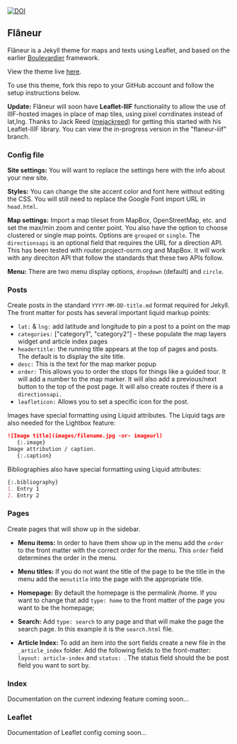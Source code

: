 [![DOI](https://zenodo.org/badge/DOI/10.5281/zenodo.2600530.svg)](https://doi.org/10.5281/zenodo.2600530)

## Flâneur

Flâneur is a Jekyll theme for maps and texts using Leaflet, and based on the earlier [Boulevardier](https://github.com/kirschbombe/boulevardier) framework.

View the theme live [here](http://dawnchildress.com/flaneur).

To use this theme, fork this repo to your GitHub account and follow the setup instructions below.

**Update:** Flâneur will soon have **Leaflet-IIIF** functionality to allow the use of IIIF-hosted images in place of map tiles, using pixel corrdinates instead of lat,lng. Thanks to Jack Reed ([mejackreed](https://github.com/mejackreed)) for getting this started with his Leaflet-IIIF library. You can view the in-progress version in the "flaneur-iiif" branch.

### Config file

**Site settings:** You will want to replace the settings here with the info about your new site.

**Styles:** You can change the site accent color and font here without editing the CSS. You will still need to replace the Google Font import URL in `head.html`.

**Map settings:** Import a map tileset from MapBox, OpenStreetMap, etc. and set the max/min zoom and center point. You also have the option to choose clustered or single map points. Options are `grouped` or `single`. The `directionsapi` is an optional field that requires the URL for a direction API. This has been tested with router.project-osrm.org and MapBox. It will work with any direciton API that follow the standards that these two APIs follow. 

**Menu:** There are two menu display options, `dropdown` (default) and `circle`.


### Posts
Create posts in the standard `YYYY-MM-DD-title.md` format required for Jekyll. The front matter for posts has several important liquid markup points:
* `lat:` & `lng:` add latitude and longitude to pin a post to a point on the map
* `categories:` ["category1", "category2"] - these populate the map layers widget and article index pages
* `headertitle:` the running title appears at the top of pages and posts. The default is to display the site title.
* `desc:` This is the text for the map marker popup
* `order:` This allows you to order the stops for things like a guided tour. It will add a number to the map marker. It will also add a previous/next button to the top of the post page. It will also create routes if there is a `directionsapi.`
* `leafleticon:` Allows you to set a specific icon for the post.

Images have special formatting using Liquid attributes. The Liquid tags are also needed for the Lightbox feature:
```md
![Image title](images/filename.jpg -or- imageurl)
   {:.image}
Image attribution / caption.
   {:.caption}
```

Bibliographies also have special formatting using Liquid attributes:
```md
{:.bibliography}
1. Entry 1
2. Entry 2
```
### Pages
Create pages that will show up in the sidebar. 

* **Menu items:** In order to have them show up in the menu add the `order` to the front matter with the correct order for the menu. This `order` field determines the order in the menu.

* **Menu titles:** If you do not want the title of the page to be the title in the menu add the `menutitle` into the page with the appropriate title.

* **Homepage:** By default the homepage is the permalink /home. If you want to change that add `type: home` to the front matter of the page you want to be the homepage;

* **Search:** Add `type: search` to any page and that will make the page the search page. In this example it is the `search.html` file.

* **Article Index:** To add an item into the sort fields create a new file in the `_article_index` folder. Add the following fields to the front-matter: `layout: article-index` and `status: `. The status field should the be post field you want to sort by.

### Index
Documentation on the current indexing feature coming soon...

### Leaflet
Documentation of Leaflet config coming soon...
